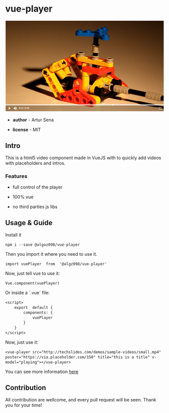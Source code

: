 
# vue-player

![](ss.png)

 -  **author** - Artur Sena

-  **license** - MIT

  

## Intro

This is a html5 video component made in VueJS with to quickly add videos with placeholders and intros.

  

### Features

- full control of the player

- 100% vue

- no third parties js libs

  

## Usage & Guide

Install it
```
npm i --save @algoz098/vue-player
```

Then you import it where you need to use it.
```
import vuePlayer  from  '@algz098/vue-player'
```
Now, just tell vue to use it:
```
Vue.component(vuePlayer)
```
Or inside a ´.vue´ file:
```
<script>
	export  default {
		components: {
			vuePlayer
		}
	}
</script>
```
Now, just use it:
```
<vue-player src="http://techslides.com/demos/sample-videos/small.mp4" poster="https://via.placeholder.com/150" title="this is a title" v-model="playing"></vue-player>
```
  You can see more information [here](PLAYER.md)
  

## Contribution
All contribution are wellcome, and every pull request will be seen. Thank you for your time!